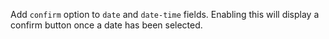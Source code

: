 Add `confirm` option to `date` and `date-time` fields. Enabling this will display a confirm button
once a date has been selected.
